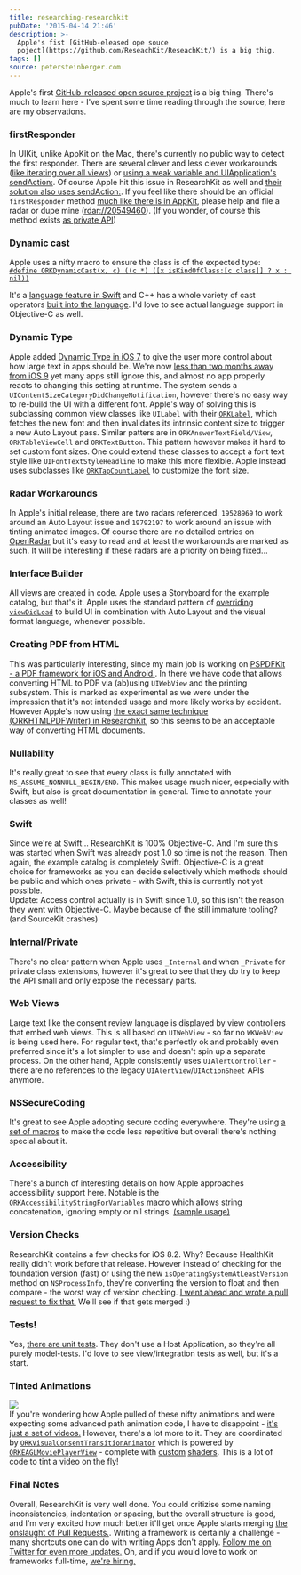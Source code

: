 ```yaml
---
title: researching-researchkit
pubDate: '2015-04-14 21:46'
description: >-
  Apple's fist [GitHub-eleased ope souce
  poject](https://github.com/ReseachKit/ReseachKit/) is a big thig.
tags: []
source: petersteinberger.com
---
```


Apple's first [GitHub-released open source project](https://github.com/ResearchKit/ResearchKit/) is a big thing. There's much to learn here - I've spent some time reading through the source, here are my observations.

### firstResponder
In UIKit, unlike AppKit on the Mac, there's currently no public way to detect the first responder. There are several clever and less clever workarounds ([like iterating over all views](https://gist.github.com/steipete/8737196)) or [using a weak variable and UIApplication's sendAction:](http://stackoverflow.com/questions/5029267/is-there-any-way-of-asking-an-ios-view-which-of-its-children-has-first-responder/14135456#14135456). Of course Apple hit this issue in ResearchKit as well and [their solution also uses sendAction:](https://github.com/ResearchKit/ResearchKit/blob/master/ResearchKit/Common/UIApplication+ResearchKit.m#L37). If you feel like there should be an official `firstResponder` method [much like there is in AppKit](https://developer.apple.com/library/mac/documentation/Cocoa/Reference/ApplicationKit/Classes/NSWindow_Class/#//apple_ref/occ/instm/NSWindow/firstResponder), please help and file a radar or dupe mine ([rdar://20549460](http://openradar.appspot.com/20549460)). (If you wonder, of course this method exists [as private API](https://github.com/nst/iOS-Runtime-Headers/blob/e578efc846bd46a2d24a4fdd033cdc582323ccec/Frameworks/UIKit.framework/UIResponder.h#L82))

### Dynamic cast
Apple uses a nifty macro to ensure the class is of the expected type:<br>
[`#define ORKDynamicCast(x, c) ((c *) ([x isKindOfClass:[c class]] ? x : nil))`](https://github.com/ResearchKit/ResearchKit/blob/9c75263ac5d96ae88bbc6a73c56d43952882affa/ResearchKit/Common/ORKDefines_Private.h#L40)

It's a [language feature in Swift](https://developer.apple.com/library/ios/documentation/Swift/Conceptual/Swift_Programming_Language/TypeCasting.html) and C++ has a whole variety of cast operators [built into the language](http://stackoverflow.com/questions/28002/regular-cast-vs-static-cast-vs-dynamic-cast). I'd love to see actual language support in Objective-C as well.

### Dynamic Type
Apple added [Dynamic Type in iOS 7](https://developer.apple.com/library/ios/documentation/StringsTextFonts/Conceptual/TextAndWebiPhoneOS/CustomTextProcessing/CustomTextProcessing.html#//apple_ref/doc/uid/TP40009542-CH4-SW65) to give the user more control about how large text in apps should be. We're now [less than two months away from iOS 9](https://developer.apple.com/wwdc/) yet many apps still ignore this, and almost no app properly reacts to changing this setting at runtime. The system sends a `UIContentSizeCategoryDidChangeNotification`, however there's no easy way to re-build the UI with a different font. Apple's way of solving this is subclassing common view classes like `UILabel` with their [`ORKLabel`](https://github.com/ResearchKit/ResearchKit/blob/9c75263ac5d96ae88bbc6a73c56d43952882affa/ResearchKit/Common/ORKLabel.m#L70-74), which fetches the new font and then invalidates its intrinsic content size to trigger a new Auto Layout pass. Similar patters are in `ORKAnswerTextField/View`, `ORKTableViewCell` and `ORKTextButton`. This pattern however makes it hard to set custom font sizes. One could extend these classes to accept a font text style like `UIFontTextStyleHeadline` to make this more flexible. Apple instead uses subclasses like [`ORKTapCountLabel`](https://github.com/ResearchKit/ResearchKit/blob/9c75263ac5d96ae88bbc6a73c56d43952882affa/ResearchKit/Common/ORKTapCountLabel.m#L36) to customize the font size.

### Radar Workarounds
In Apple's initial release, there are two radars referenced. `19528969` to work around an Auto Layout issue and `19792197` to work around an issue with tinting animated images. Of course there are no detailed entries on [OpenRadar](http://openradar.appspot.com/19792197) but it's easy to read and at least the workarounds are marked as such. It will be interesting if these radars are a priority on being fixed...

### Interface Builder
All views are created in code. Apple uses a Storyboard for the example catalog, but that's it. Apple uses the standard pattern of [overriding `viewDidLoad`](https://github.com/ResearchKit/ResearchKit/blob/9c75263ac5d96ae88bbc6a73c56d43952882affa/ResearchKit/Consent/ORKConsentReviewController.m#L68-108) to build UI in combination with Auto Layout and the visual format language, whenever possible.

### Creating PDF from HTML
This was particularly interesting, since my main job is working on [PSPDFKit - a PDF framework for iOS and Android.](https://pspdfkit.com). In there we have code that allows converting HTML to PDF via (ab)using `UIWebView` and the printing subsystem. This is marked as experimental as we were under the impression that it's not intended usage and more likely works by accident. However Apple's now using [the exact same technique (ORKHTMLPDFWriter) in ResearchKit](https://github.com/ResearchKit/ResearchKit/blob/9c75263ac5d96ae88bbc6a73c56d43952882affa/ResearchKit/Common/ORKHTMLPDFWriter.m), so this seems to be an acceptable way of converting HTML documents.

### Nullability
It's really great to see that every class is fully annotated with `NS_ASSUME_NONNULL_BEGIN/END`. This makes usage much nicer, especially with Swift, but also is great documentation in general. Time to annotate your classes as well!

### Swift
Since we're at Swift... ResearchKit is 100% Objective-C. And I'm sure this was started when Swift was already post 1.0 so time is not the reason. Then again, the example catalog is completely Swift. Objective-C is a great choice for frameworks as you can decide selectively which methods should be public and which ones private - with Swift, this is currently not yet possible.<br>
Update: Access control actually is in Swift since 1.0, so this isn't the reason they went with Objective-C. Maybe because of the still immature tooling? (and SourceKit crashes)

### Internal/Private
There's no clear pattern when Apple uses `_Internal` and when `_Private` for private class extensions, however it's great to see that they do try to keep the API small and only expose the necessary parts.

### Web Views
Large text like the consent review language is displayed by view controllers that embed web views. This is all based on `UIWebView` - so far no `WKWebView` is being used here. For regular text, that's perfectly ok and probably even preferred since it's a lot simpler to use and doesn't spin up a separate process. On the other hand, Apple consistently uses `UIAlertController` - there are no references to the legacy `UIAlertView`/`UIActionSheet` APIs anymore.

### NSSecureCoding
It's great to see Apple adopting secure coding everywhere. They're using [a set of macros](https://github.com/ResearchKit/ResearchKit/blob/9c75263ac5d96ae88bbc6a73c56d43952882affa/ResearchKit/Common/ORKHelpers.h#L57-88) to make the code less repetitive but overall there's nothing special about it.

### Accessibility
There's a bunch of interesting details on how Apple approaches accessibility support here. Notable is the [`ORKAccessibilityStringForVariables` macro](https://github.com/ResearchKit/ResearchKit/blob/9c75263ac5d96ae88bbc6a73c56d43952882affa/ResearchKit/Accessibility/ORKAccessibilityFunctions.m#L69-88) which allows string concatenation, ignoring empty or nil strings. [(sample usage)](https://github.com/ResearchKit/ResearchKit/blob/9c75263ac5d96ae88bbc6a73c56d43952882affa/ResearchKit/ActiveTasks/ORKAudioContentView.m#L378)

### Version Checks
ResearchKit contains a few checks for iOS 8.2. Why? Because HealthKit really didn't work before that release. However instead of checking for the foundation version (fast) or using the new `isOperatingSystemAtLeastVersion` method on `NSProcessInfo`, they're converting the version to float and then compare - the worst way of version checking. [I went ahead and wrote a pull request to fix that.](https://github.com/ResearchKit/ResearchKit/pull/13) We'll see if that gets merged :)

### Tests! 
Yes, [there are unit tests](https://github.com/ResearchKit/ResearchKit/blob/9c75263ac5d96ae88bbc6a73c56d43952882affa/ResearchKitTests/ORKRecorderTests.m). They don't use a Host Application, so they're all purely model-tests. I'd love to see view/integration tests as well, but it's a start.

### Tinted Animations
<img src="/images/posts/researchkit-animations.gif"><br>
If you're wondering how Apple pulled of these nifty animations and were expecting some advanced path animation code, I have to disappoint - [it's just a set of videos.](https://github.com/ResearchKit/ResearchKit/tree/9c75263ac5d96ae88bbc6a73c56d43952882affa/ResearchKit/Animations/phone%403x) However, there's a lot more to it. They are coordinated by [`ORKVisualConsentTransitionAnimator`](https://github.com/ResearchKit/ResearchKit/blob/9c75263ac5d96ae88bbc6a73c56d43952882affa/ResearchKit/Consent/ORKVisualConsentTransitionAnimator.m) which is powered by [`ORKEAGLMoviePlayerView`](https://github.com/ResearchKit/ResearchKit/blob/9c75263ac5d96ae88bbc6a73c56d43952882affa/ResearchKit/Consent/ORKEAGLMoviePlayerView.h) - complete with [custom](https://github.com/ResearchKit/ResearchKit/blob/9c75263ac5d96ae88bbc6a73c56d43952882affa/ResearchKit/Consent/MovieTintShader.fsh) [shaders](https://github.com/ResearchKit/ResearchKit/blob/9c75263ac5d96ae88bbc6a73c56d43952882affa/ResearchKit/Consent/MovieTintShader.vsh). This is a lot of code to tint a video on the fly!

### Final Notes
Overall, ResearchKit is very well done. You could critizise some naming inconsistencies, indentation or spacing, but the overall structure is good, and I'm very excited how much better it'll get once Apple starts merging [the onslaught of Pull Requests.](https://github.com/ResearchKit/ResearchKit/pulls). Writing a framework is certainly a challenge - many shortcuts one can do with writing Apps don't apply. [Follow me on Twitter for even more updates.](https://twitter.com/steipete) Oh, and if you would love to work on frameworks full-time, [we're hiring.](https://pspdfkit.com/jobs)
